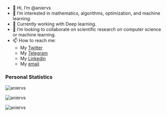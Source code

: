 - 👋 Hi, I’m @aniervs
- 👀 I’m interested in mathematics, algorithms, optimization, and machine learning.
- 🌱 Currently working with Deep learning.
- 💞️ I’m looking to collaborate on scientific research on computer science or machine learning.
- 📫 How to reach me:
  - My <a href="https://twitter.com/aniervs">Twitter </a>
  - My <a href="https://t.me/aniervs">Telegram</a>
  - My <a href="https://www.linkedin.com/in/aniervs/">Linkedin </a>
  - My [email](mailto:anier.velasco@gmail.com)

<!---
aniervs/aniervs is a ✨ special ✨ repository because its `README.md` (this file) appears on your GitHub profile.
You can click the Preview link to take a look at your changes.
--->


### **Personal Statistics**

<p><img align="center" src="https://github-readme-stats-six-orpin-55.vercel.app/api/top-langs?username=aniervs&show_icons=true&locale=en&layout=compact" alt="aniervs" /></p>
<p><img align="center" src="https://github-readme-stats-six-orpin-55.vercel.app/api?username=aniervs&show_icons=true&locale=en" alt="aniervs" /></p>
<p><img align="center" src="https://github-readme-streak-stats.herokuapp.com/?user=aniervs&" alt="aniervs" /></p>
